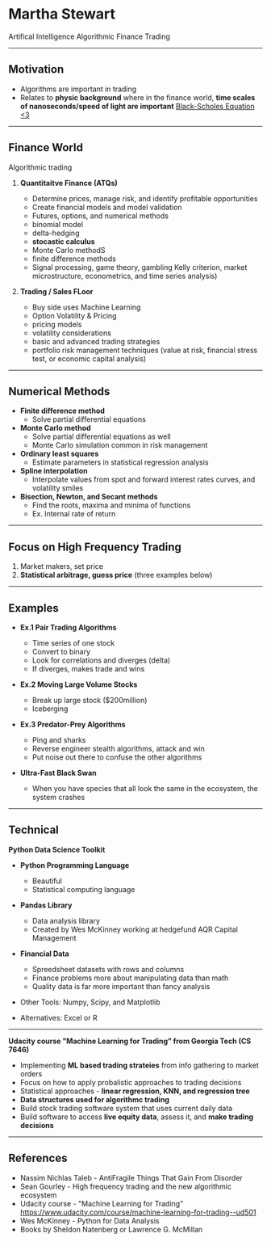# Martha Stewart
Artifical Intelligence Algorithmic Finance Trading 

---

## Motivation 
* Algorithms are important in trading
* Relates to **physic background** where in the finance world, **time scales of nanoseconds/speed of light are important** [Black-Scholes Equation <3](https://en.wikipedia.org/wiki/Black%E2%80%93Scholes_equation)

---

## Finance World
Algorithmic trading 

1) **Quantitaitve Finance (ATQs)**
    * Determine prices, manage risk, and identify profitable opportunities
    * Create financial models and model validation
    * Futures, options, and numerical methods
    * binomial model
    * delta-hedging 
    * **stocastic calculus**
    * Monte Carlo methodS
    * finite difference methods
    * Signal processing, game theory, gambling Kelly criterion, market microstructure, econometrics, and time series analysis)

2) **Trading / Sales FLoor** 
    * Buy side uses Machine Learning
    * Option Volatility & Pricing 
    * pricing models
    * volatility considerations
    * basic and advanced trading strategies
    * portfolio risk management techniques (value at risk, financial stress test, or economic capital analysis)

---

## Numerical Methods 

* **Finite difference method**  
  * Solve partial differential equations
* **Monte Carlo method** 
  * Solve partial differential equations as well 
  * Monte Carlo simulation common in risk management
* **Ordinary least squares** 
  * Estimate parameters in statistical regression analysis
* **Spline interpolation** 
  * Interpolate values from spot and forward interest rates curves, and volatility smiles
* **Bisection, Newton, and Secant methods** 
  * Find the roots, maxima and minima of functions 
  * Ex. Internal rate of return


---

## Focus on High Frequency Trading
  1) Market makers, set price
  2) **Statistical arbitrage, guess price** (three examples below)

---

## Examples
  * **Ex.1 Pair Trading Algorithms**
    * Time series of one stock
    * Convert to binary 
    * Look for correlations and diverges (delta)
    * If diverges, makes trade and wins 

  * **Ex.2 Moving Large Volume Stocks** 
    * Break up large stock ($200million)
    * Iceberging 

  * **Ex.3 Predator-Prey Algorithms** 
    * Ping and sharks
    * Reverse engineer stealth algorithms, attack and win
    * Put noise out there to confuse the other algorithms

* **Ultra-Fast Black Swan**
  * When you have species that all look the same in the ecosystem, the system crashes

---

## Technical

**Python Data Science Toolkit**

* **Python Programming Language**
  * Beautiful
  * Statistical computing language
  
* **Pandas Library**
  * Data analysis library 
  * Created by Wes McKinney working at hedgefund AQR Capital Management
  
* **Financial Data**
  * Spreedsheet datasets with rows and columns
  * Finance problems more about manipulating data than math
  * Quality data is far more important than fancy analysis
  
* Other Tools: Numpy, Scipy, and Matplotlib
* Alternatives: Excel or R

---

**Udacity course "Machine Learning for Trading” from Georgia Tech (CS 7646)**

* Implementing **ML based trading strateies** from info gathering to market orders
* Focus on how to apply probalistic approaches to trading decisions
* Statistical approaches - **linear regression, KNN, and regression tree** 
* **Data structures used for algorithmc trading** 
* Build stock trading software system that uses current daily data
* Build software to access **live equity data**, assess it, and **make trading decisions**


---

## References 
* Nassim Nichlas Taleb - AntiFragile Things That Gain From Disorder
* Sean Gourley - High frequency trading and the new algorithmic ecosystem
* Udacity course -  "Machine Learning for Trading” https://www.udacity.com/course/machine-learning-for-trading--ud501
* Wes McKinney - Python for Data Analysis
* Books by Sheldon Natenberg or Lawrence G. McMillan

